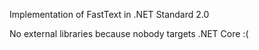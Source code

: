 Implementation of FastText in .NET Standard 2.0

No external libraries because nobody targets .NET Core :(